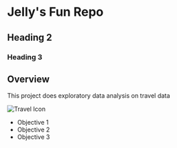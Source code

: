# Jelly's Fun Repo 

## Heading 2

### Heading 3

## Overview 
This project does exploratory data analysis on travel data 

![Travel Icon](https://thumbs.dreamstime.com/b/plane-icon-airplane-symbol-flat-style-isolated-white-background-sign-black-vector-illustration-108910876.jpg)

- Objective 1
- Objective 2
- Objective 3
